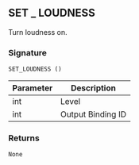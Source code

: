 ## SET \_ LOUDNESS

Turn loudness on.


### Signature

`SET_LOUDNESS ()`


| Parameter | Description |
| --- | --- |
| int | Level |
| int | Output Binding ID |


### Returns

`None`
